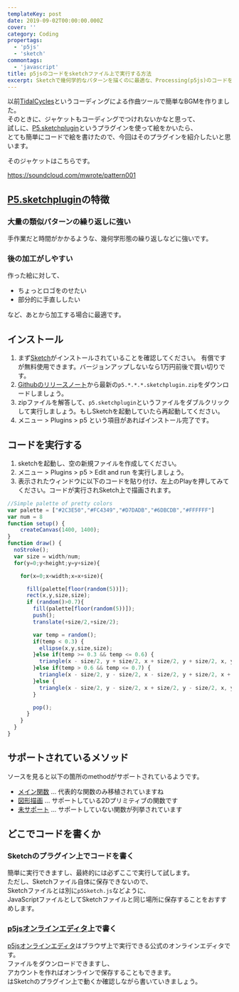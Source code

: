 ```yaml
---
templateKey: post
date: 2019-09-02T00:00:00.000Z
cover: ''
category: Coding
propertags:
  - 'p5js'
  - 'sketch'
commontags:
  - 'javascript'
title: p5jsのコードをsketchファイル上で実行する方法
excerpt: Sketchで幾何学的なパターンを描くのに最適な、Processing(p5js)のコードをSketch上で実行できるPluginを紹介します。
---
```


以前[TidalCycles](https://tidalcycles.org/index.php/Welcome)というコーディングによる作曲ツールで簡単なBGMを作りました。<br>
そのときに、ジャケットもコーディングでつけれないかなと思って、<br>
試しに、[P5.sketchplugin](http://www.jacopocolo.com/p5sketchplugin/)というプラグインを使って絵をかいたら、<br>
とても簡単にコードで絵を書けたので、今回はそのプラグインを紹介したいと思います。

そのジャケットはこちらです。

https://soundcloud.com/mwrote/pattern001

## [P5.sketchplugin](http://www.jacopocolo.com/p5sketchplugin/)の特徴

### 大量の類似パターンの繰り返しに強い

手作業だと時間がかかるような、幾何学形態の繰り返しなどに強いです。

### 後の加工がしやすい

作った絵に対して、

- ちょっとロゴをのせたい
- 部分的に手直ししたい

など、あとから加工する場合に最適です。

## インストール

1. まず[Sketch](https://www.sketch.com/)がインストールされていることを確認してください。 有償ですが無料使用できます。バージョンアップしないなら1万円前後で買い切りです。
1. [Githubのリリースノート](https://github.com/jacopocolo/p5-sketchplugin/releases)から最新の``p5.*.*.*.sketchplugin.zip``をダウンロードしましょう。
1. zipファイルを解答して、``p5.sketchplugin``というファイルをダブルクリックして実行しましょう。もしSketchを起動していたら再起動してください。
1. メニュー > Plugins > p5 という項目があればインストール完了です。

## コードを実行する

1. sketchを起動し、空の新規ファイルを作成してください。
1. メニュー > Plugins > p5 > Edit and run を実行しましょう。
1. 表示されたウィンドウに以下のコードを貼り付け、左上のPlayを押してみてください。コードが実行されSketch上で描画されます。

```js
//Simple palette of pretty colors
var palette = ["#2C3E50","#FC4349","#D7DADB","#6DBCDB","#FFFFFF"]
var num = 8
function setup() {
    createCanvas(1400, 1400);
}
function draw() {
  noStroke();
  var size = width/num;
  for(y=0;y<height;y=y+size){

    for(x=0;x<width;x=x+size){

      fill(palette[floor(random(5))]);
      rect(x,y,size,size);
      if (random()>0.7){
        fill(palette[floor(random(5))]);
        push();
        translate(+size/2,+size/2);

        var temp = random();
        if(temp < 0.3) {
          ellipse(x,y,size,size);
        }else if(temp >= 0.3 && temp <= 0.6) {
          triangle(x - size/2, y + size/2, x + size/2, y + size/2, x, y - size/2);
        }else if(temp > 0.6 && temp <= 0.7) {
          triangle(x - size/2, y - size/2, x - size/2, y + size/2, x + size/2, y);
        }else {
          triangle(x - size/2, y - size/2, x + size/2, y - size/2, x, y + size/2);
        }

        pop();
      }
    }
  }
}
```

## サポートされているメソッド

ソースを見ると以下の箇所のmethodがサポートされているようです。

- [メイン関数](https://github.com/jacopocolo/p5-sketchplugin/blob/master/p5.sketchplugin/Contents/Sketch/p5.js) ... 代表的な関数のみ移植されていますね
- [図形描画](https://github.com/jacopocolo/p5-sketchplugin/blob/master/p5.sketchplugin/Contents/Sketch/2d_primitives.js) ... サポートしている2Dプリミティブの関数です
- [未サポート](https://github.com/jacopocolo/p5-sketchplugin/blob/master/p5.sketchplugin/Contents/Sketch/notsupported.js) ... サポートしていない関数が列挙されています

## どこでコードを書くか

### Sketchのプラグイン上でコードを書く

簡単に実行できますし、最終的には必ずここで実行して試します。<br>
ただし、Sketchファイル自体に保存できないので、<br>
Sketchファイルとは別に``p5Sketch.js``などように、<br>
JavaScriptファイルとしてSketchファイルと同じ場所に保存することをおすすめします。

### [p5jsオンラインエディタ](https://editor.p5js.org/)上で書く

[p5jsオンラインエディタ](https://editor.p5js.org/)はブラウザ上で実行できる公式のオンラインエディタです。<br>
ファイルをダウンロードできますし、<br>
アカウントを作ればオンラインで保存することもできます。<br>
はSketchのプラグイン上で動くか確認しながら書いていきましょう。
